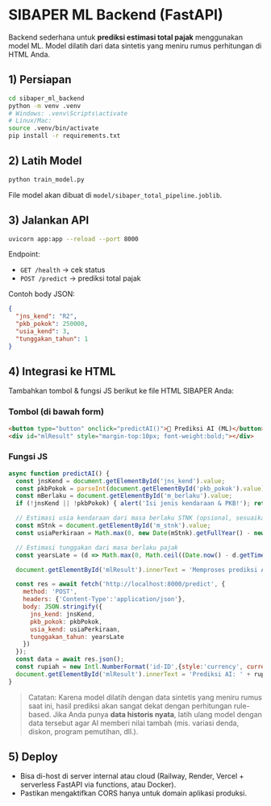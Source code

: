 # SIBAPER ML Backend (FastAPI)

Backend sederhana untuk **prediksi estimasi total pajak** menggunakan model ML.
Model dilatih dari data sintetis yang meniru rumus perhitungan di HTML Anda.

## 1) Persiapan
```bash
cd sibaper_ml_backend
python -m venv .venv
# Windows: .venv\Scripts\activate
# Linux/Mac:
source .venv/bin/activate
pip install -r requirements.txt
```

## 2) Latih Model
```bash
python train_model.py
```
File model akan dibuat di `model/sibaper_total_pipeline.joblib`.

## 3) Jalankan API
```bash
uvicorn app:app --reload --port 8000
```
Endpoint:
- `GET /health` → cek status
- `POST /predict` → prediksi total pajak

Contoh body JSON:
```json
{
  "jns_kend": "R2",
  "pkb_pokok": 250000,
  "usia_kend": 3,
  "tunggakan_tahun": 1
}
```

## 4) Integrasi ke HTML
Tambahkan tombol & fungsi JS berikut ke file HTML SIBAPER Anda:

### Tombol (di bawah form)
```html
<button type="button" onclick="predictAI()">🔮 Prediksi AI (ML)</button>
<div id="mlResult" style="margin-top:10px; font-weight:bold;"></div>
```

### Fungsi JS
```javascript
async function predictAI() {
  const jnsKend = document.getElementById('jns_kend').value;
  const pkbPokok = parseInt(document.getElementById('pkb_pokok').value);
  const mBerlaku = document.getElementById('m_berlaku').value;
  if (!jnsKend || !pkbPokok) { alert('Isi jenis kendaraan & PKB!'); return; }

  // Estimasi usia kendaraan dari masa berlaku STNK (opsional, sesuaikan dengan datamu)
  const mStnk = document.getElementById('m_stnk').value;
  const usiaPerkiraan = Math.max(0, new Date(mStnk).getFullYear() - new Date().getFullYear() + 5);

  // Estimasi tunggakan dari masa berlaku pajak
  const yearsLate = (d => Math.max(0, Math.ceil((Date.now() - d.getTime())/(1000*60*60*24*365))))(new Date(mBerlaku));

  document.getElementById('mlResult').innerText = 'Memproses prediksi AI...';

  const res = await fetch('http://localhost:8000/predict', {
    method: 'POST',
    headers: {'Content-Type':'application/json'},
    body: JSON.stringify({
      jns_kend: jnsKend,
      pkb_pokok: pkbPokok,
      usia_kend: usiaPerkiraan,
      tunggakan_tahun: yearsLate
    })
  });
  const data = await res.json();
  const rupiah = new Intl.NumberFormat('id-ID',{style:'currency', currency:'IDR', minimumFractionDigits:0});
  document.getElementById('mlResult').innerText = 'Prediksi AI: ' + rupiah.format(data.predicted_total);
}
```

> Catatan: Karena model dilatih dengan data sintetis yang meniru rumus saat ini, hasil prediksi akan sangat dekat dengan perhitungan rule-based. Jika Anda punya **data historis nyata**, latih ulang model dengan data tersebut agar AI memberi nilai tambah (mis. variasi denda, diskon, program pemutihan, dll.).

## 5) Deploy
- Bisa di-host di server internal atau cloud (Railway, Render, Vercel + serverless FastAPI via functions, atau Docker).
- Pastikan mengaktifkan CORS hanya untuk domain aplikasi produksi.
